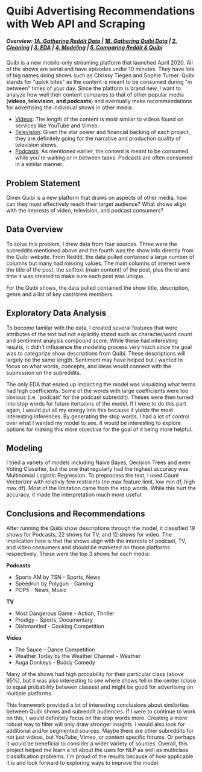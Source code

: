 # Quibi Advertising Recommendations with Web API and Scraping

##### Overview: [1A. Gathering Reddit Data](https://github.com/scaress21/reddit_and_quibi/blob/master/code/01A_Gathering_Reddit_Data.ipynb) | [1B. Gathering Quibi Data](https://github.com/scaress21/reddit_and_quibi/blob/master/code/01B_Gathering_Quibi_Data.ipynb) | [2. Cleaning](https://github.com/scaress21/reddit_and_quibi/blob/master/code/02_Cleaning.ipynb) | [3. EDA](https://github.com/scaress21/reddit_and_quibi/blob/master/code/03_EDA.ipynb) | [4. Modeling](https://github.com/scaress21/reddit_and_quibi/blob/master/code/04_Modeling.ipynb) | [5. Comparing Reddit & Quibi](https://github.com/scaress21/reddit_and_quibi/blob/master/code/05_Comparison%20w%20Quibi%20Data.ipynb)

Quibi is a new mobile-only streaming platform that launched April 2020. All of the shows are serial and have episodes under 10 minutes. They have lots of big names doing shows such as Chrissy Tiegen and Sophie Turner. Quibi stands for "quick bites" as the content is meant to be consumed during "in between" times of your day. Since the platform is brand new, I want to analyze how well their content compares to that of other popular media (**videos, television, and podcasts**) and eventually make recommendations for advertising the individual shows in other media.

- [Videos](https://www.reddit.com/r/videos/): The length of the content is most similar to videos found on services like YouTube and Vimeo.
- [Television](https://www.reddit.com/r/television/): Given the star power and financial backing of each project, they are definitely going for the narrative and production quality of television shows.
- [Podcasts](https://www.reddit.com/r/podcasts/): As mentioned earlier, the content is meant to be consumed while you're waiting or in between tasks. Podcasts are often consumed in a similar manner. 

## Problem Statement
Given Quibi is a new platform that draws on aspects of other media, how can they most effectively reach their target audience? What shows align with the interests of video, television, and podcast consumers?

## Data Overview
To solve this problem, I drew data from four sources. Three were the subreddits mentioned above and the fourth was the show info directly from the Quibi website. From Reddit, the data pulled contained a large number of columns but many had missing values. The main columns of interest were the title of the post, the selftext (main content) of the post, plus the id and time it was created to make sure each post was unique. 

For the Quibi shows, the data pulled contained the show title, description, genre and a list of key cast/crew members. 

## Exploratory Data Analysis
To become familar with the data, I created several features that were attributes of the text but not explicitly stated such as character/word count and sentiment analysis compound score. While these had interesting results, it didn't influcence the modeling process very much since the goal was to categorize show descriptions from Quibi. These descriptions will largely be the same length. Sentiment may have helped but I wanted to focus on what words, concepts, and ideas would connect with the submission on the subreddits.

The only EDA that ended up impacting the model was visualzing what terms had high coefficients. Some of the words with large coefficients were too obvious (i.e. 'podcast' for the podcast subreddit). Theses were then turned into stop words for future itertaions of the model. If I were to do this part again, I would put all my energy into this  because it yields the most interesting inferences. By generating the stop words, I had a lot of control over what I wanted my model to see. It would be interesting to explore options for making this more objective for the goal of it being more helpful.

## Modeling
I tried a variety of models including Naive Bayes, Decision Trees and even Voting Classifier, but the one that regularly had the highest accuracy was Multinomial Logistic Regression. To preprocess the text, I used Count Vectorizer with relativly few restraints (no max feature limit, low min df, high max df). Most of the limitation came from the stop words. While this hurt the accuracy, it made the interpretation much more useful.

## Conclusions and Recommendations
After running the Quibi show descriptions through the model, it classified 19 shows for Podcasts, 22 shows for TV, and 12 shows for video. The implication here is that the shows align with the interests of podcast, TV, and video consumers and should be marketed on those platforms respectively. These were the top 3 shows for each media:

**Podcasts**
- Sports AM by TSN - Sports, News 
- Speedrun by Polygun - Gaming 
- POP5 - News, Music

**TV**
- Most Dangerous Game - Action, Thriller 
- Prodigy -  Sports, Documentary 
- Dishmantled - Cooking Competition


**Video**
- The Sauce -  Dance Competition 
- Weather Today by the Weather Channel - Weather
- Auga Donkeys - Buddy Comedy


Many of the shows had high probability for their particular class (above 95%), but it was also interesting to see where shows fell in the center (close to equal probability between classes) and might be good for advertising on multiple platforms.

This framework provided a lot of interesting conclusions about similarties between Quibi shows and subreddit audiences. If I were to continue to work on this, I would definitely focus on the stop words more. Creating a more robust way to filter will only draw stronger insights. I would also look for additional and/or segmented sources. Maybe there are other subreddits for not just videos, but YouTube, Vimeo, or content specific forums. Or perhaps it would be beneficial to consider a wider variety of sources. Overall, this project helped me learn a lot about the uses for NLP as well as multiclass classification problems. I'm proud of the results because of how applicable it is and look forward to exploring ways to improve the model.
